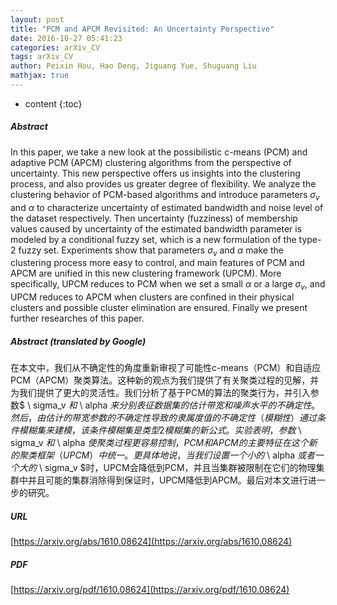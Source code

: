 ```yaml
---
layout: post
title: "PCM and APCM Revisited: An Uncertainty Perspective"
date: 2016-10-27 05:41:23
categories: arXiv_CV
tags: arXiv_CV
author: Peixin Hou, Hao Deng, Jiguang Yue, Shuguang Liu
mathjax: true
---
```


* content
{:toc}

##### Abstract
In this paper, we take a new look at the possibilistic c-means (PCM) and adaptive PCM (APCM) clustering algorithms from the perspective of uncertainty. This new perspective offers us insights into the clustering process, and also provides us greater degree of flexibility. We analyze the clustering behavior of PCM-based algorithms and introduce parameters $\sigma_v$ and $\alpha$ to characterize uncertainty of estimated bandwidth and noise level of the dataset respectively. Then uncertainty (fuzziness) of membership values caused by uncertainty of the estimated bandwidth parameter is modeled by a conditional fuzzy set, which is a new formulation of the type-2 fuzzy set. Experiments show that parameters $\sigma_v$ and $\alpha$ make the clustering process more easy to control, and main features of PCM and APCM are unified in this new clustering framework (UPCM). More specifically, UPCM reduces to PCM when we set a small $\alpha$ or a large $\sigma_v$, and UPCM reduces to APCM when clusters are confined in their physical clusters and possible cluster elimination are ensured. Finally we present further researches of this paper.

##### Abstract (translated by Google)
在本文中，我们从不确定性的角度重新审视了可能性c-means（PCM）和自适应PCM（APCM）聚类算法。这种新的观点为我们提供了有关聚类过程的见解，并为我们提供了更大的灵活性。我们分析了基于PCM的算法的聚类行为，并引入参数$ \ sigma_v $和$ \ alpha $来分别表征数据集的估计带宽和噪声水平的不确定性。然后，由估计的带宽参数的不确定性导致的隶属度值的不确定性（模糊性）通过条件模糊集来建模，该条件模糊集是类型2模糊集的新公式。实验表明，参数$ \ sigma_v $和$ \ alpha $使聚类过程更容易控制，PCM和APCM的主要特征在这个新的聚类框架（UPCM）中统一。更具体地说，当我们设置一个小的$ \ alpha $或者一个大的$ \ sigma_v $时，UPCM会降低到PCM，并且当集群被限制在它们的物理集群中并且可能的集群消除得到保证时，UPCM降低到APCM。最后对本文进行进一步的研究。

##### URL
[https://arxiv.org/abs/1610.08624](https://arxiv.org/abs/1610.08624)

##### PDF
[https://arxiv.org/pdf/1610.08624](https://arxiv.org/pdf/1610.08624)

